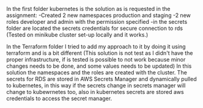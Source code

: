 In the first folder kubernetes is the solution as is requested in the assignment:
    -Created 2 new namespaces production and staging
    -2 new roles developer and admin with the permission specified
    -in the secrets folder are located the secrets credentials for secure connection to rds
(Tested on minikube cluster set-up locally and it works.)

In the Terraform folder I tried to add my approach to it by doing it using terraform and is a bit different (This solution is not test as I didn't have the proper infrastructure, if is tested is possible to not work because minor changes needs to be done, and some values needs to be updated)
In this solution the namespaces and the roles are created with the cluster.
The secrets for RDS are stored in AWS Secrets Manager and dynamically pulled to kubernetes, in this way if the secrets change in secrets manager will change to kubewrnetes too, also in kubernetes secrets are stored aws credentials to access the secret manager.
